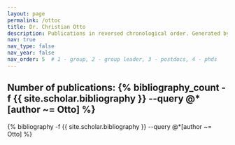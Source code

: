 ```yaml
---
layout: page
permalink: /ottoc
title: Dr. Christian Otto
description: Publications in reversed chronological order. Generated by jekyll-scholar.
nav: true
nav_type: false
nav_year: false
nav_order: 5  # 1 - group, 2 - group leader, 3 - postdocs, 4 - phds
---
```


<!-- _pages/ottoc.md -->
<div class="publications">

<h2>Number of publications: {% bibliography_count -f {{ site.scholar.bibliography }} --query @*[author ~= Otto] %}</h2>
{% bibliography -f {{ site.scholar.bibliography }} --query @*[author ~= Otto] %}

</div>
